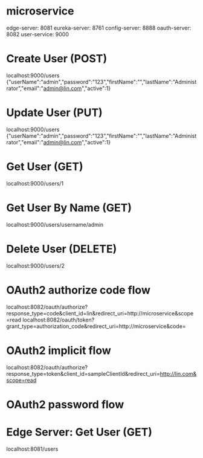 # microservice
edge-server: 8081
eureka-server: 8761
config-server: 8888
oauth-server: 8082
user-service: 9000

# Create User (POST)
localhost:9000/users
{"userName":"admin","password":"123","firstName":"","lastName":"Administrator","email":"admin@lin.com","active":1}

# Update User (PUT)
localhost:9000/users
{"userName":"admin","password":"123","firstName":"","lastName":"Administrator","email":"admin@lin.com","active":1}

# Get User (GET)
localhost:9000/users/1

# Get User By Name (GET)
localhost:9000/users/username/admin

# Delete User (DELETE)
localhost:9000/users/2

# OAuth2 authorize code flow
localhost:8082/oauth/authorize?response_type=code&client_id=lin&redirect_uri=http://microservice&scope=read
localhost:8082/oauth/token?grant_type=authorization_code&redirect_uri=http://microservice&code=

# OAuth2 implicit flow
localhost:8082/oauth/authorize?response_type=token&client_id=sampleClientId&redirect_uri=http://lin.com&scope=read

# OAuth2 password flow

# Edge Server: Get User (GET)
localhost:8081/users
